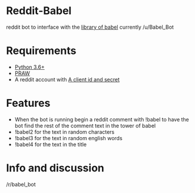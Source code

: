 # Reddit-Babel
reddit bot to interface with the [library of babel](libraryofbabel.info)
currently /u/Babel_Bot

# Requirements
* [Python 3.6+](https://python.org)
* [PRAW](https://praw.readthedocs.io/en/latest/)
* A reddit account with [A client id and secret](https://github.com/reddit-archive/reddit/wiki/OAuth2-Quick-Start-Example#first-steps)

# Features
* When the bot is running begin a reddit comment with !babel to have the bot find the rest of the comment text in the tower of babel
* !babel2 for the text in random characters
* !babel3 for the text in random english words
* !babel4 for the text in the title

# Info and discussion
/r/babel_bot

